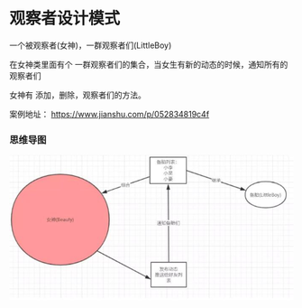 # 观察者设计模式

一个被观察者(女神)，一群观察者们(LittleBoy)

在女神类里面有个 一群观察者们的集合，当女生有新的动态的时候，通知所有的观察者们

女神有 添加，删除，观察者们的方法。

案例地址： https://www.jianshu.com/p/052834819c4f

### 思维导图
![思维导图](观察者模式.jpg)